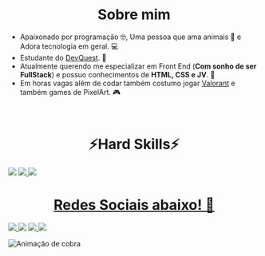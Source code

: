 <h1 align="center">Sobre mim</h1>
   <ul>
       <li>Apaixonado por programação 🤓, Uma pessoa que ama animais 🐶 e Adora tecnologia em geral. 💻</li>
       <li>Estudante do <a href="https://github.com/devemdobro" target="_blank">DevQuest</a>. 👾</li>
       <li>Atualmente querendo me especializar em Front End (<strong>Com sonho de ser FullStack</strong>) e possuo conhecimentos de <strong>HTML, CSS e JV</strong>. 📂</li>
       <li>Em horas vagas além de codar também costumo jogar <a href="https://playvalorant.com/pt-br/ target="_blank">Valorant</a> e também games de PixelArt. 🎮</li>
 </ul>

 
 <br>

  <h1 align="center">⚡Hard Skills⚡</h1>

<div>
   <a href="https://github.com/wladsonrodrigues" target="_blank"> <img src="https://img.shields.io/badge/-HTML5-E34F26?style=flat&logo=HTML5&logoColor=black"></a>
   <a href="https://github.com/wladsonrodrigues" target="_blank"> <img src="https://img.shields.io/badge/-CSS-1572b6?style=flat&logo=CSS3&logoColor=black"> </a>
   <a href="https://github.com/wladsonrodrigues" targe=_blank"> <img src="https://img.shields.io/badge/-JS-FDB725?style=flat&logo=JavaScript&logoColor=black"


</div>

 
 <h1 align="center">Redes Sociais abaixo! 📂</h1> 
 
<div>
  <a href="https://www.youtube.com/@DesenvolvedorWlad" target="_blank"> <img src="https://img.shields.io/badge/YouTube-FF0000?style=for-the- badge&logo=youtube&logoColor=white" target="_blank"> </a>
  <a href="https://www.instagram.com/wlad_sora/" target="_blank"> <img src="https://img.shields.io/badge/-Instagram-%23E4405F?style=for-the- badge&logo=instagram&logoColor=white" target="_blank"></a>                 
  <a href = "mailto:wladsonrp@hotmail.com"> <img src="https://img.shields.io/badge/-Gmail-%23333?style=for-the-badge&logo=gmail&logoColor=white" alvo ="_blank"> </a>
  <a href="www.linkedin.com/in/dev-wladson" target="_blank"> <img src="https://img.shields.io/badge/-LinkedIn-%230077B5?style= for-the-badge&logo=linkedin&logoColor=white" target="_blank"> </a>
 
  ![Animação de cobra](https://github.com/wladsonrodrigues/WladsonRodrigues/blob/output/github-contribution-grid-snake.svg)

</div>

